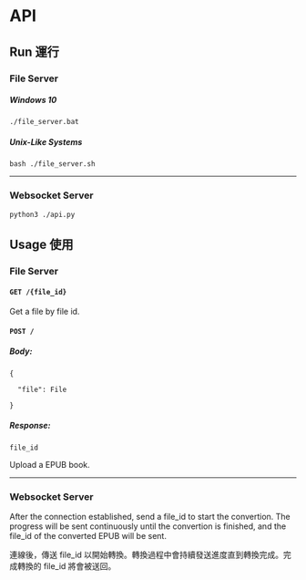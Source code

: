 
# API
## Run 運行

  

### File Server

  

##### Windows 10

`./file_server.bat`

  

##### Unix-Like Systems

`bash ./file_server.sh`

  

---

### Websocket Server

`python3 ./api.py`

  

## Usage 使用
### File Server

#### `GET /{file_id}`

  

Get a file by file id.

  
  

#### `POST /`

  

##### Body:

  

```
{

  "file": File

}
```

  

##### Response:

`file_id`

  
  

Upload a EPUB book.

  
---
### Websocket Server

After the connection established, send a file_id to start the convertion. The progress will be sent continuously until the convertion is finished, and the file_id of the converted EPUB will be sent.

  

連線後，傳送 file_id 以開始轉換。轉換過程中會持續發送進度直到轉換完成。完成轉換的 file_id 將會被送回。
